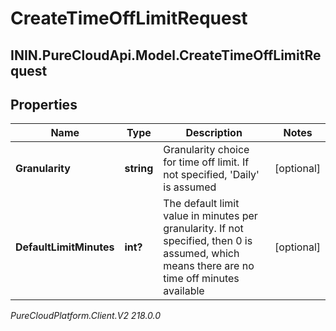 # CreateTimeOffLimitRequest

## ININ.PureCloudApi.Model.CreateTimeOffLimitRequest

## Properties

|Name | Type | Description | Notes|
|------------ | ------------- | ------------- | -------------|
| **Granularity** | **string** | Granularity choice for time off limit. If not specified, &#39;Daily&#39; is assumed | [optional] |
| **DefaultLimitMinutes** | **int?** | The default limit value in minutes per granularity. If not specified, then 0 is assumed, which means there are no time off minutes available | [optional] |



_PureCloudPlatform.Client.V2 218.0.0_
